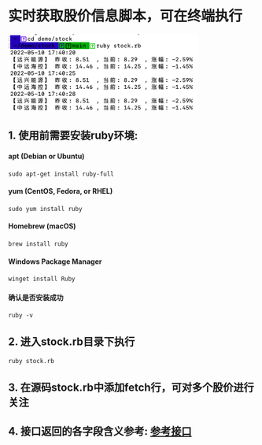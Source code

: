 # 实时获取股价信息脚本，可在终端执行

![stock.png](https://raw.githubusercontent.com/radiocontroller/stock/main/stock.png)

## 1. 使用前需要安装ruby环境:

#### apt (Debian or Ubuntu)
```shell
sudo apt-get install ruby-full
```

#### yum (CentOS, Fedora, or RHEL)
```shell
sudo yum install ruby
```

#### Homebrew (macOS)
```shell
brew install ruby
```

#### Windows Package Manager
```shell
winget install Ruby
```

#### 确认是否安装成功
```shell
ruby -v
```

## 2. 进入stock.rb目录下执行
```shell
ruby stock.rb
```

## 3. 在源码stock.rb中添加fetch行，可对多个股价进行关注

## 4. 接口返回的各字段含义参考: [参考接口](http://www.joeychou.me/blog/35.html)
